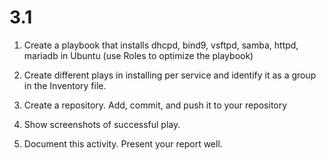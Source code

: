 # 3.1
1. Create a playbook that installs dhcpd, bind9, vsftpd, samba, httpd, mariadb in Ubuntu (use Roles to optimize the playbook)

2. Create different plays in installing per service and identify it as a group in the Inventory file.

3. Create a repository. Add, commit, and push it to your repository

4. Show screenshots of successful play. 

5. Document this activity. Present your report well. 
